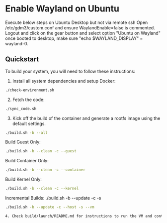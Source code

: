 # Enable Wayland on Ubuntu
Execute below steps on Ubuntu Desktop but not via remote ssh
Open /etc/gdm3/custom.conf and ensure WaylandEnable=false is commented.
Logout and click on the gear button and select option "Ubuntu on Wayland"
once booted to desktop, make sure "echo $WAYLAND_DISPLAY" = wayland-0.

## Quickstart
To build your system, you will need to follow these instructions:

1. Install all system dependencies and setup Docker:
```bash
./check-environment.sh 
```
2. Fetch the code:
```bash
./sync_code.sh
```
3. Kick off the build of the container and generate
a rootfs image using the default settings. 
```bash
./build.sh -b --all
```
Build Guest Only:
```bash
./build.sh -b --clean -c --guest
```
Build Container Only:
```bash
./build.sh -b --clean -c --container
```
Build Kernel Only:
```bash
./build.sh -b --clean -c --kernel
```
Incremental Builds:
./build.sh -b --update -c <component> -s <sub-component>
```bash
./build.sh -b --update -c --host -s --vm

4. Check build/launch/README.md for instructions to run the VM and container.
